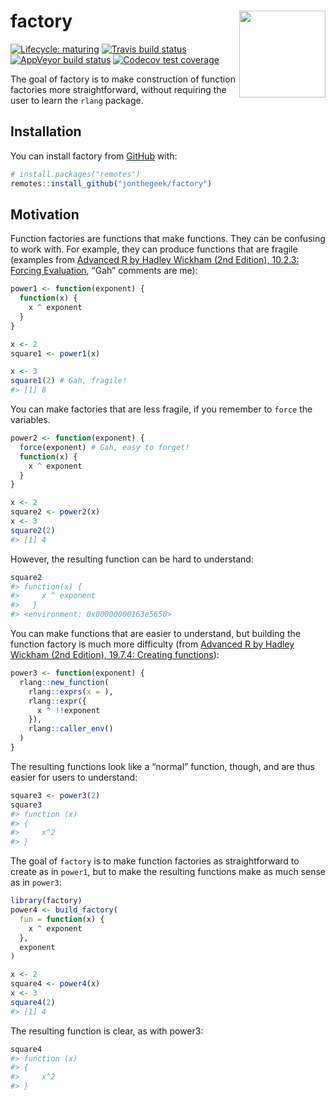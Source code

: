 
<!-- README.md is generated from README.Rmd. Please edit that file -->

# factory <img src='man/figures/factory.png' align="right" height="138.5" />

<!-- badges: start -->

[![Lifecycle:
maturing](https://img.shields.io/badge/lifecycle-maturing-blue.svg)](https://www.tidyverse.org/lifecycle/#maturing)
[![Travis build
status](https://travis-ci.org/jonthegeek/factory.svg?branch=master)](https://travis-ci.org/jonthegeek/factory)
[![AppVeyor build
status](https://ci.appveyor.com/api/projects/status/github/jonthegeek/factory?branch=master&svg=true)](https://ci.appveyor.com/project/jonthegeek/factory)
[![Codecov test
coverage](https://codecov.io/gh/jonthegeek/factory/branch/master/graph/badge.svg)](https://codecov.io/gh/jonthegeek/factory?branch=master)
<!-- badges: end -->

The goal of factory is to make construction of function factories more
straightforward, without requiring the user to learn the `rlang`
package.

## Installation

You can install factory from [GitHub](https://github.com/) with:

``` r
# install.packages("remotes")
remotes::install_github("jonthegeek/factory")
```

## Motivation

Function factories are functions that make functions. They can be
confusing to work with. For example, they can produce functions that are
fragile (examples from [Advanced R by Hadley Wickham (2nd
Edition), 10.2.3: Forcing
Evaluation](https://adv-r.hadley.nz/function-factories.html#forcing-evaluation),
“Gah” comments are me):

``` r
power1 <- function(exponent) {
  function(x) {
    x ^ exponent
  }
}

x <- 2
square1 <- power1(x)

x <- 3
square1(2) # Gah, fragile!
#> [1] 8
```

You can make factories that are less fragile, if you remember to `force`
the variables.

``` r
power2 <- function(exponent) {
  force(exponent) # Gah, easy to forget!
  function(x) {
    x ^ exponent
  }
}

x <- 2
square2 <- power2(x)
x <- 3
square2(2)
#> [1] 4
```

However, the resulting function can be hard to understand:

``` r
square2
#> function(x) {
#>     x ^ exponent
#>   }
#> <environment: 0x00000000163e5650>
```

You can make functions that are easier to understand, but building the
function factory is much more difficulty (from [Advanced R by Hadley
Wickham (2nd Edition), 19.7.4: Creating
functions](https://adv-r.hadley.nz/quasiquotation.html#new-function)):

``` r
power3 <- function(exponent) {
  rlang::new_function(
    rlang::exprs(x = ), 
    rlang::expr({
      x ^ !!exponent
    }), 
    rlang::caller_env()
  )
}
```

The resulting functions look like a “normal” function, though, and are
thus easier for users to understand:

``` r
square3 <- power3(2)
square3
#> function (x) 
#> {
#>     x^2
#> }
```

The goal of `factory` is to make function factories as straightforward
to create as in `power1`, but to make the resulting functions make as
much sense as in `power3`:

``` r
library(factory)
power4 <- build_factory(
  fun = function(x) {
    x ^ exponent
  },
  exponent
)

x <- 2
square4 <- power4(x)
x <- 3
square4(2)
#> [1] 4
```

The resulting function is clear, as with power3:

``` r
square4
#> function (x) 
#> {
#>     x^2
#> }
```
